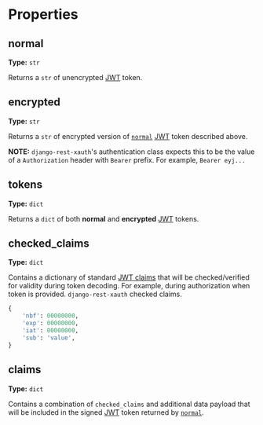 # Properties

## normal
**Type:** `str`

Returns a `str` of unencrypted [JWT][jwt-url] token.

## encrypted
**Type:** `str`

Returns a `str` of encrypted version of [`normal`](#normal) [JWT][jwt-url] token described above.

**NOTE:** `django-rest-xauth`'s authentication class expects this to be the value of a `Authorization` header with 
`Bearer` prefix. For example, `Bearer eyj...`

## tokens
**Type:** `dict`

Returns a `dict` of both **normal** and **encrypted** [JWT][jwt-url] tokens.

## checked_claims
**Type:** `dict`

Contains a dictionary of standard [JWT claims][jwt-std-claims-url] that will be checked/verified for validity during 
token decoding. For example, during authorization when token is provided. `django-rest-xauth` checked claims.

```python
{
    'nbf': 00000000,
    'exp': 00000000,
    'iat': 00000000,
    'sub': 'value',
}
```

## claims
**Type:** `dict`

Contains a combination of `checked_claims` and additional data payload that will be included in the signed 
[JWT][jwt-url] token returned by [`normal`](#normal).

[jwt-url]: https://jwt.io/
[jwt-std-claims-url]: https://www.iana.org/assignments/jwt/jwt.xhtml